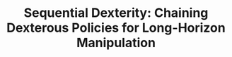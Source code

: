 ---
layout: publication
title: "Sequential Dexterity: Chaining Dexterous Policies for Long-Horizon Manipulation"
authors: "Yuanpei Chen*, Chen Wang*, Li Fei-Fei, and C. Karen Liu*"
pub_info_name: "Conference on Robot Learning"
pub_info_date: November 2023
excerpt: Many real-world manipulation tasks consist of a series of subtasks that are significantly different from one another. Such long-horizon, complex tasks highlight the potential of dexterous hands, which possess adaptability and versatility, capable of seamlessly transitioning between different modes of functionality without the need for re-grasping or external tools. However, the challenges arise due to the high-dimensional action space of dexterous hand and complex compositional dynamics of the long-horizon tasks. We present Sequential Dexterity, a general system based on reinforcement learning (RL) that chains multiple dexterous policies for achieving long-horizon task goals. The core of the system is a transition feasibility function that progressively finetunes the sub-policies for enhancing chaining success rate, while also enables autonomous policy-switching for recovery from failures and bypassing redundant stages. Despite being trained only in simulation with a few task objects, our system demonstrates generalization capability to novel object shapes and is able to zero-shot transfer to a real-world robot equipped with a dexterous hand.
images:
  thumb: wang-corl23-seqdex.png
  main: wang-corl23-seqdex.png
paper_link: "https://arxiv.org/pdf/2309.00987"
webpage_link: "https://sequential-dexterity.github.io/"
video_link: "https://www.youtube.com/watch?v=2mmqQYO4KlY"
code_link: "https://github.com/sequential-dexterity/SeqDex"
---